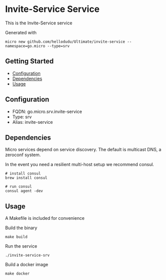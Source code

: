 # Invite-Service Service

This is the Invite-Service service

Generated with

```
micro new github.com/hellodudu/Ultimate/invite-service --namespace=go.micro --type=srv
```

## Getting Started

- [Configuration](#configuration)
- [Dependencies](#dependencies)
- [Usage](#usage)

## Configuration

- FQDN: go.micro.srv.invite-service
- Type: srv
- Alias: invite-service

## Dependencies

Micro services depend on service discovery. The default is multicast DNS, a zeroconf system.

In the event you need a resilient multi-host setup we recommend consul.

```
# install consul
brew install consul

# run consul
consul agent -dev
```

## Usage

A Makefile is included for convenience

Build the binary

```
make build
```

Run the service
```
./invite-service-srv
```

Build a docker image
```
make docker
```